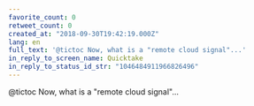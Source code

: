 ```yaml
---
favorite_count: 0
retweet_count: 0
created_at: "2018-09-30T19:42:19.000Z"
lang: en
full_text: '@tictoc Now, what is a "remote cloud signal"...'
in_reply_to_screen_name: Quicktake
in_reply_to_status_id_str: "1046484911966826496"
---
```


@tictoc Now, what is a "remote cloud signal"...
